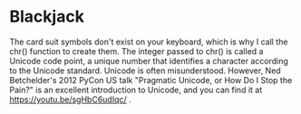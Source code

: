 # Blackjack

The card suit symbols don't exist on your keyboard, which is why I call the chr() function to create them. The integer passed to chr() is called a Unicode code point, a unique number that identifies a character according to the Unicode standard. Unicode is often misunderstood. However, Ned Betchelder's 2012 PyCon US talk "Pragmatic Unicode, or How Do I Stop the Pain?" is an excellent introduction to Unicode, and you can find it at https://youtu.be/sgHbC6udIqc/ .
